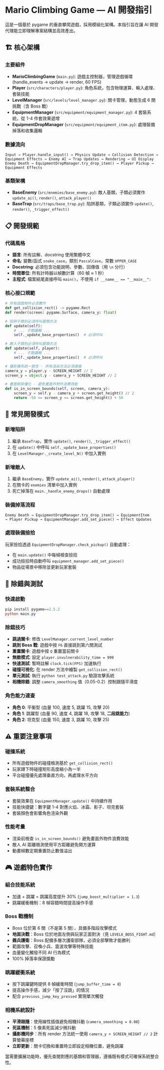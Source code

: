 # Mario Climbing Game — AI 開發指引

這是一個基於 pygame 的垂直攀爬遊戲，採用模組化架構。本指引旨在讓 AI 開發代理能立即理解專案結構並高效產出。

## 🏗️ 核心架構

### 主要組件

- **MarioClimbingGame** (`main.py`): 遊戲主控制器，管理遊戲循環 (handle_events → update → render, 60 FPS)
- **Player** (`src/characters/player.py`): 角色系統，包含物理運算、輸入處理、套裝技能
- **LevelManager** (`src/levels/level_manager.py`): 關卡管理，動態生成 6 關挑戰（含 Boss 戰）
- **EquipmentManager** (`src/equipment/equipment_manager.py`): 4 套裝系統，從 1-4 件套效果遞增
- **EquipmentDropManager** (`src/equipment/equipment_item.py`): 處理裝備掉落和收集邏輯

### 數據流向

```
Input → Player.handle_input() → Physics Update → Collision Detection →
Equipment Effects → Enemy AI → Trap Updates → Rendering → UI Display
Enemy Death → EquipmentDropManager.try_drop_item() → Player Pickup → Equipment Effects
```

### 基類架構

- **BaseEnemy** (`src/enemies/base_enemy.py`): 敵人基類，子類必須實作 `update_ai()`, `render()`, `attack_player()`
- **BaseTrap** (`src/traps/base_trap.py`): 陷阱基類，子類必須實作 `update()`, `render()`, `_trigger_effect()`

## 📋 開發規範

### 代碼風格

- **語言**: 所有註解、docstring 使用繁體中文
- **命名**: 變數/函式 `snake_case`，類別 `PascalCase`，常數 `UPPER_CASE`
- **Docstring**: 必須包含功能說明、參數、回傳值（用 `\n` 分行）
- **時間單位**: 所有計時器以幀數計算（60 幀 ≈ 1 秒）
- **主程式**: 檔案結尾直接呼叫 `main()`，不使用 `if __name__ == "__main__":`

### 核心接口規範

```python
# 所有遊戲物件必須實作
def get_collision_rect() -> pygame.Rect
def render(screen: pygame.Surface, camera_y: float)

# 陷阱子類別必須呼叫基類方法
def update(self):
    # ... 子類邏輯 ...
    self._update_base_properties()  # 必須呼叫

# 敵人子類別必須呼叫基類方法
def update(self, player):
    # ... 子類邏輯 ...
    self._update_base_properties()  # 必須呼叫

# 攝影機系統一致性 - 所有渲染方法必須遵循
camera_y = player.y - SCREEN_HEIGHT // 2
screen_y = object.y - camera_y + SCREEN_HEIGHT // 2

# 畫面剔除優化 - 避免畫面外物件浪費效能
def is_in_screen_bounds(self, screen, camera_y):
    screen_y = self.y - camera_y + screen.get_height() // 2
    return -50 <= screen_y <= screen.get_height() + 50
```

## 🎯 常見開發模式

### 新增陷阱

1. 繼承 `BaseTrap`，實作 `update()`, `render()`, `_trigger_effect()`
2. 在 `update()` 中呼叫 `self._update_base_properties()`
3. 在 `LevelManager._create_level_N()` 中加入實例

### 新增敵人

1. 繼承 `BaseEnemy`，實作 `update_ai()`, `render()`, `attack_player()`
2. 在關卡的 `enemies` 清單中加入實例
3. 死亡掉落在 `main._handle_enemy_drops()` 自動處理

### 裝備掉落流程

```
Enemy Death → EquipmentDropManager.try_drop_item() → EquipmentItem
→ Player Pickup → EquipmentManager.add_set_piece() → Effect Updates
```

### 處理裝備撿拾

玩家撿拾透過 `EquipmentDropManager.check_pickup()` 自動處理：

- 在 `main.update()` 中每幀檢查撿拾
- 成功撿拾時自動呼叫 `equipment_manager.add_set_piece()`
- 物品從場景中移除並更新玩家套裝

## 🔧 除錯與測試

### 快速啟動

```powershell
pip install pygame==2.5.2
python main.py
```

### 除錯技巧

- **跳過關卡**: 修改 `LevelManager.current_level_number`
- **跳到 Boss 戰**: 遊戲中按 `F6` 直接跳到第六關測試
- **重置關卡**: 遊戲中按 `Q` 重置當前關卡
- **無敵模式**: 設定 `player.invulnerability_time = 999`
- **快速測試**: 暫時註解 `clock.tick(FPS)` 加速執行
- **碰撞可視化**: 在 render 方法中繪製 `get_collision_rect()`
- **單元測試**: 執行 `python test_attack.py` 驗證攻擊系統
- **相機除錯**: 調整 `camera_smoothing` 值（0.05-0.2）控制跟隨平滑度

### 角色能力速查

- **角色 0**: 平衡型 (血量 100, 速度 5, 跳躍 15, 攻擊 20)
- **角色 1**: 跳躍型 (血量 90, 速度 4, 跳躍 18, 攻擊 18, **二段跳能力**)
- **角色 2**: 坦克型 (血量 150, 速度 3, 跳躍 10, 攻擊 25)

## ⚠️ 重要注意事項

### 碰撞系統

- 所有遊戲物件的碰撞檢測基於 `get_collision_rect()`
- 玩家蹲下時碰撞矩形高度縮小為一半
- 平台碰撞優先處理垂直方向，再處理水平方向

### 套裝系統整合

- 套裝效果在 `EquipmentManager.update()` 中持續作用
- 技能快捷鍵：數字鍵 1-4 對應火焰、冰霜、影子、坦克套裝
- 套裝顏色會影響角色渲染外觀

### 性能考量

- 渲染前檢查 `is_in_screen_bounds()` 避免畫面外物件浪費效能
- 敵人 AI 距離檢測使用平方距離避免開方運算
- 動畫幀數定期重置防止數值溢出

## 🎮 遊戲特色實作

### 組合技能系統

- 加速 + 跳躍 = 跳躍高度提升 30% (`jump_boost_multiplier = 1.3`)
- 跳躍緩衝機制：8 幀容錯時間提高操作手感

### Boss 戰機制

- Boss 位於第 6 關（不是第 5 關），具備多階段攻擊模式
- **地面決戰**：Boss 位於地面左側與玩家正面對決（見 `LEVEL6_BOSS_FIGHT.md`）
- **雜兵護衛**：Boss 配備多層次護衛部隊，必須全部擊敗才能勝利
- 範圍攻擊、召喚小兵、震波攻擊等特殊技能
- 血量變化觸發不同 AI 行為模式
- 100% 掉落率保證獎勵

### 跳躍緩衝系統

- 按下跳躍鍵時提供 8 幀緩衝時間 (`jump_buffer_time = 8`)
- 提高操作手感，減少「按了沒跳」的情況
- 配合 `previous_jump_key_pressed` 實現單次觸發

### 相機系統設計

- **平滑跟隨**：使用線性插值避免相機抖動 (`camera_smoothing = 0.08`)
- **死區機制**：5 像素死區減少微抖動
- **攝影機同步**：所有 render 方法統一使用 `camera_y + SCREEN_HEIGHT // 2` 計算螢幕座標
- **立即更新**：關卡切換和重置時立即設定相機位置，避免跳躍

當需要擴展功能時，優先查閱對應的基類和管理器，遵循既有模式可確保系統整合性。

